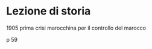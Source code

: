 # Lezione di storia

1905 prima crisi marocchina per il controllo del marocco

p 59
<!--stackedit_data:
eyJoaXN0b3J5IjpbLTMwOTk5ODc2NiwtMTcwOTMxNDAzNl19
-->